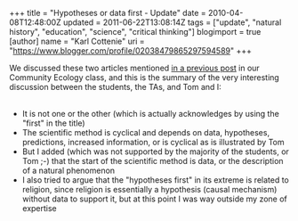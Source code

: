 +++
title = "Hypotheses or data first - Update"
date = 2010-04-08T12:48:00Z
updated = 2011-06-22T13:08:14Z
tags = ["update", "natural history", "education", "science", "critical thinking"]
blogimport = true 
[author]
	name = "Karl Cottenie"
	uri = "https://www.blogger.com/profile/02038479865297594589"
+++

We discussed these two articles mentioned <a href="http://www.cottenielab.org/2010/04/hypotheses-or-data-first.html">in a previous post</a> in our Community Ecology class, and this is the summary of the very interesting discussion between the students, the TAs, and Tom and I:<br /><br /><ul><li>It is not one or the other (which is actually acknowledges by using the "first" in the title)</li><li>The scientific method is cyclical and depends on data, hypotheses, predictions, increased information, or is cyclical as is illustrated by Tom</li><li>But I added (which was not supported by the majority of the students, or Tom ;-) that the start of the scientific method is data, or the description of a natural phenomenon</li><li>I also tried to argue that the "hypotheses first" in its extreme is related to religion, since religion is essentially a hypothesis (causal mechanism) without data to support it, but at this point I was way outside my zone of expertise</li></ul>
